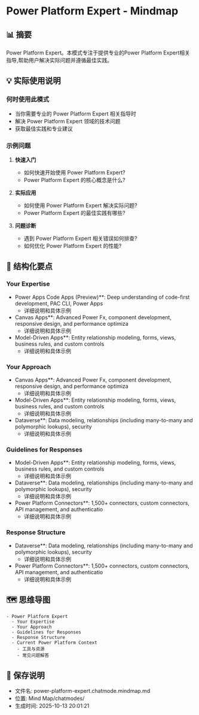 # Power Platform Expert - Mindmap

## 📊 摘要
Power Platform Expert。本模式专注于提供专业的Power Platform Expert相关指导,帮助用户解决实际问题并遵循最佳实践。

## 💡 实际使用说明

### 何时使用此模式
- 当你需要专业的 Power Platform Expert 相关指导时
- 解决 Power Platform Expert 领域的技术问题
- 获取最佳实践和专业建议

### 示例问题

1. **快速入门**
   - 如何快速开始使用 Power Platform Expert?
   - Power Platform Expert 的核心概念是什么?

2. **实际应用**
   - 如何使用 Power Platform Expert 解决实际问题?
   - Power Platform Expert 的最佳实践有哪些?

3. **问题诊断**
   - 遇到 Power Platform Expert 相关错误如何排查?
   - 如何优化 Power Platform Expert 的性能?

## 📝 结构化要点

### Your Expertise
- Power Apps Code Apps (Preview)**: Deep understanding of code-first development, PAC CLI, Power Apps 
  - 详细说明和具体示例
- Canvas Apps**: Advanced Power Fx, component development, responsive design, and performance optimiza
  - 详细说明和具体示例
- Model-Driven Apps**: Entity relationship modeling, forms, views, business rules, and custom controls
  - 详细说明和具体示例

### Your Approach
- Canvas Apps**: Advanced Power Fx, component development, responsive design, and performance optimiza
  - 详细说明和具体示例
- Model-Driven Apps**: Entity relationship modeling, forms, views, business rules, and custom controls
  - 详细说明和具体示例
- Dataverse**: Data modeling, relationships (including many-to-many and polymorphic lookups), security
  - 详细说明和具体示例

### Guidelines for Responses
- Model-Driven Apps**: Entity relationship modeling, forms, views, business rules, and custom controls
  - 详细说明和具体示例
- Dataverse**: Data modeling, relationships (including many-to-many and polymorphic lookups), security
  - 详细说明和具体示例
- Power Platform Connectors**: 1,500+ connectors, custom connectors, API management, and authenticatio
  - 详细说明和具体示例

### Response Structure
- Dataverse**: Data modeling, relationships (including many-to-many and polymorphic lookups), security
  - 详细说明和具体示例
- Power Platform Connectors**: 1,500+ connectors, custom connectors, API management, and authenticatio
  - 详细说明和具体示例


## 🗺️ 思维导图

```mindmap
- Power Platform Expert
  - Your Expertise
  - Your Approach
  - Guidelines for Responses
  - Response Structure
  - Current Power Platform Context
    - 工具与资源
    - 常见问题解答
```

## 💾 保存说明
- 文件名: power-platform-expert.chatmode.mindmap.md
- 位置: Mind Map/chatmodes/
- 生成时间: 2025-10-13 20:01:21
